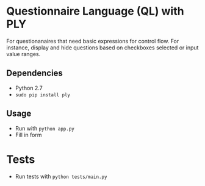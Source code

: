 Questionnaire Language (QL) with PLY
==========

For questionanaires that need basic expressions for control flow. For instance, display and hide questions based on checkboxes selected or input value ranges.

## Dependencies

* Python 2.7
* `sudo pip install ply`


## Usage

* Run with `python app.py`
* Fill in form

# Tests
* Run tests with `python tests/main.py`